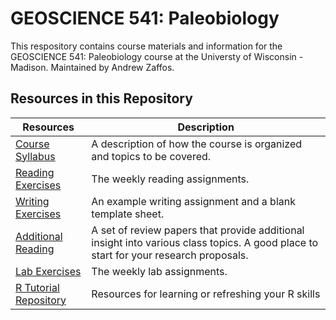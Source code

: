 # GEOSCIENCE 541: Paleobiology

This respository contains course materials and information for the GEOSCIENCE 541: Paleobiology course at the Universty of Wisconsin - Madison. Maintained by Andrew Zaffos.

## Resources in this Repository

Resources | Description
--------- | ----------
[Course Syllabus](https://github.com/aazaff/paleobiologyWebsite/blob/master/CourseDocuments/PaleontologySyllabus.pdf) | A description of how the course is organized and topics to be covered.
[Reading Exercises]() | The weekly reading assignments.
[Writing Exercises]() | An example writing assignment and a blank template sheet.
[Additional Reading]() | A set of review papers that provide additional insight into various class topics. A good place to start for your research proposals.
[Lab Exercises]() | The weekly lab assignments.
[R Tutorial Repository](https://github.com/aazaff/startLearn.R/blob/master/README.md) | Resources for learning or refreshing your R skills
